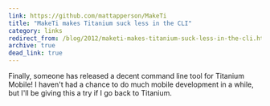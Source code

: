 ```yaml
---
link: https://github.com/mattapperson/MakeTi
title: "MakeTi makes Titanium suck less in the CLI"
category: links
redirect_from: /blog/2012/maketi-makes-titanium-suck-less-in-the-cli.html
archive: true
dead_link: true
---
```


Finally, someone has released a decent command line tool for Titanium Mobile!
I haven't had a chance to do much mobile development in a while, but I'll be
giving this a try if I go back to Titanium.
